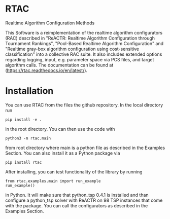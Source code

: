 # RTAC
Realtime Algorithm Configuration Methods

This Software is a reimplementation of the realtime algorithm configurators (RAC) described in "ReACTR: Realtime Algorithm Configuration through Tournament Rankings", "Pool-Based Realtime Algorithm Configuration" and "Realtime gray-box algorithm configuration using cost-sensitive classification" into a collective RAC suite. It also includes extended options regarding logging, input, e.g. parameter space via PCS files, and target algorithm calls. The documentation can be found at (https://rtac.readthedocs.io/en/latest/).

# Installation

You can use RTAC from the files the github repository. In the local directory run 

```
pip install -e .
```

in the root directory. You can then use the code with

```
python3 -m rtac.main
```

from root directory where main is a python file as described in the Examples Section. You can also install it as a Python package via 
```
pip install rtac
```

After installing, you can test functionality of the library by running

```
from rtac.examples.main import run_example
run_example()
```

in Python. It will make sure that python_tsp 0.4.1 is installed and than configure a python_tsp solver with ReACTR on 98 TSP instances that come with the package. You can call the configurators as described in the Examples Section.